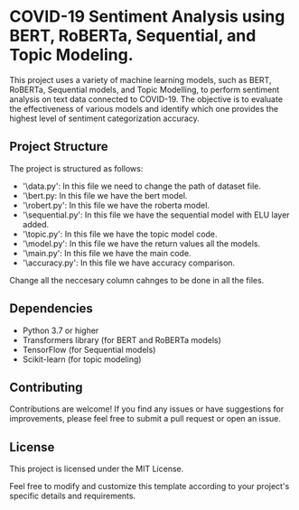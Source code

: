 # COVID-19 Sentiment Analysis using BERT, RoBERTa, Sequential, and Topic Modeling.
This project uses a variety of machine learning models, such as BERT, RoBERTa, Sequential models, and Topic Modelling, to perform sentiment analysis on text data connected to COVID-19. The objective is to evaluate the effectiveness of various models and identify which one provides the highest level of sentiment categorization accuracy.

## Project Structure

The project is structured as follows:
* '\data.py': In this file we need to change the path of dataset file. 
* '\bert.py: In this file we have the bert model.
* '\robert.py': In this file we have the roberta model.
* '\sequential.py': In this file we have the sequential model with ELU layer added.
* '\topic.py': In this file we have the topic model code.
* '\model.py': In this file we have the return values all the models.
* '\main.py': In this file we have the main code.
* '\accuracy.py': In this file we have accuracy comparison.

Change all the neccesary column cahnges to be done in all the files.

## Dependencies

* Python 3.7 or higher
* Transformers library (for BERT and RoBERTa models)
* TensorFlow (for Sequential models)
* Scikit-learn (for topic modeling)

## Contributing
Contributions are welcome! If you find any issues or have suggestions for improvements, please feel free to submit a pull request or open an issue.

## License

This project is licensed under the MIT License.

Feel free to modify and customize this template according to your project's specific details and requirements.


